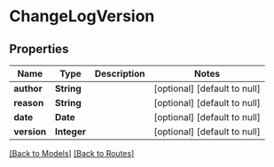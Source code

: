 # ChangeLogVersion
## Properties

| Name | Type | Description | Notes |
|------------ | ------------- | ------------- | -------------|
| **author** | **String** |  | [optional] [default to null] |
| **reason** | **String** |  | [optional] [default to null] |
| **date** | **Date** |  | [optional] [default to null] |
| **version** | **Integer** |  | [optional] [default to null] |

[[Back to Models]](../overview#models) [[Back to Routes]](../overview#routes)

